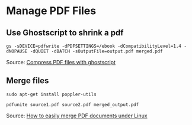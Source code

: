 # Manage PDF Files

## Use Ghostscript to shrink a pdf
```shell script
gs -sDEVICE=pdfwrite -dPDFSETTINGS=/ebook -dCompatibilityLevel=1.4 -dNOPAUSE -dQUIET -dBATCH -sOutputFile=output.pdf merged.pdf
```
Source: [Compress PDF files with ghostscript](https://gist.github.com/firstdoit/6390547) 

## Merge files
```shell script
sudo apt-get install poppler-utils
```
```shell script
pdfunite source1.pdf source2.pdf merged_output.pdf
```
Source: [How to easily merge PDF documents under Linux](https://tuxbyte.com/how-to-easily-merge-pdf-documents-under-linux/)
